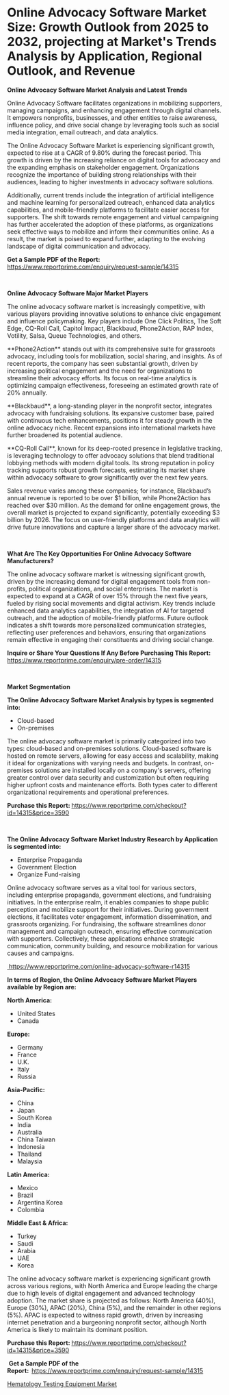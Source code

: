 <p><h1>Online Advocacy Software Market Size: Growth Outlook from 2025 to 2032, projecting at Market's Trends Analysis by Application, Regional Outlook, and Revenue</h1></p><p><strong>Online Advocacy Software Market Analysis and Latest Trends</strong></p>
<p><p>Online Advocacy Software facilitates organizations in mobilizing supporters, managing campaigns, and enhancing engagement through digital channels. It empowers nonprofits, businesses, and other entities to raise awareness, influence policy, and drive social change by leveraging tools such as social media integration, email outreach, and data analytics.</p><p>The Online Advocacy Software Market is experiencing significant growth, expected to rise at a CAGR of 9.80% during the forecast period. This growth is driven by the increasing reliance on digital tools for advocacy and the expanding emphasis on stakeholder engagement. Organizations recognize the importance of building strong relationships with their audiences, leading to higher investments in advocacy software solutions. </p><p>Additionally, current trends include the integration of artificial intelligence and machine learning for personalized outreach, enhanced data analytics capabilities, and mobile-friendly platforms to facilitate easier access for supporters. The shift towards remote engagement and virtual campaigning has further accelerated the adoption of these platforms, as organizations seek effective ways to mobilize and inform their communities online. As a result, the market is poised to expand further, adapting to the evolving landscape of digital communication and advocacy.</p></p>
<p><strong>Get a Sample PDF of the Report:&nbsp;</strong> <a href="https://www.reportprime.com/enquiry/request-sample/14315?utm_campaign=2773&utm_medium=2&utm_source=Github&utm_content=ia&utm_term=20032025&utm_id=online-advocacy-software">https://www.reportprime.com/enquiry/request-sample/14315</a></p>
<p>&nbsp;</p>
<p><strong>Online Advocacy Software Major Market Players</strong></p>
<p><p>The online advocacy software market is increasingly competitive, with various players providing innovative solutions to enhance civic engagement and influence policymaking. Key players include One Click Politics, The Soft Edge, CQ-Roll Call, Capitol Impact, Blackbaud, Phone2Action, RAP Index, Votility, Salsa, Queue Technologies, and others.</p><p>**Phone2Action** stands out with its comprehensive suite for grassroots advocacy, including tools for mobilization, social sharing, and insights. As of recent reports, the company has seen substantial growth, driven by increasing political engagement and the need for organizations to streamline their advocacy efforts. Its focus on real-time analytics is optimizing campaign effectiveness, foreseeing an estimated growth rate of 20% annually.</p><p>**Blackbaud**, a long-standing player in the nonprofit sector, integrates advocacy with fundraising solutions. Its expansive customer base, paired with continuous tech enhancements, positions it for steady growth in the online advocacy niche. Recent expansions into international markets have further broadened its potential audience.</p><p>**CQ-Roll Call**, known for its deep-rooted presence in legislative tracking, is leveraging technology to offer advocacy solutions that blend traditional lobbying methods with modern digital tools. Its strong reputation in policy tracking supports robust growth forecasts, estimating its market share within advocacy software to grow significantly over the next few years.</p><p>Sales revenue varies among these companies; for instance, Blackbaud’s annual revenue is reported to be over $1 billion, while Phone2Action has reached over $30 million. As the demand for online engagement grows, the overall market is projected to expand significantly, potentially exceeding $3 billion by 2026. The focus on user-friendly platforms and data analytics will drive future innovations and capture a larger share of the advocacy market.</p></p>
<p>&nbsp;</p>
<p><strong>What Are The Key Opportunities For Online Advocacy Software Manufacturers?</strong></p>
<p><p>The online advocacy software market is witnessing significant growth, driven by the increasing demand for digital engagement tools from non-profits, political organizations, and social enterprises. The market is expected to expand at a CAGR of over 15% through the next five years, fueled by rising social movements and digital activism. Key trends include enhanced data analytics capabilities, the integration of AI for targeted outreach, and the adoption of mobile-friendly platforms. Future outlook indicates a shift towards more personalized communication strategies, reflecting user preferences and behaviors, ensuring that organizations remain effective in engaging their constituents and driving social change.</p></p>
<p><strong>Inquire or Share Your Questions If Any Before Purchasing This Report:</strong> <a href="https://www.reportprime.com/enquiry/pre-order/14315?utm_campaign=2773&utm_medium=2&utm_source=Github&utm_content=ia&utm_term=20032025&utm_id=online-advocacy-software">https://www.reportprime.com/enquiry/pre-order/14315</a></p>
<p>&nbsp;</p>
<p><strong>Market Segmentation</strong></p>
<p><strong>The Online Advocacy Software Market Analysis by types is segmented into:</strong></p>
<p><ul><li>Cloud-based</li><li>On-premises</li></ul></p>
<p><p>The online advocacy software market is primarily categorized into two types: cloud-based and on-premises solutions. Cloud-based software is hosted on remote servers, allowing for easy access and scalability, making it ideal for organizations with varying needs and budgets. In contrast, on-premises solutions are installed locally on a company's servers, offering greater control over data security and customization but often requiring higher upfront costs and maintenance efforts. Both types cater to different organizational requirements and operational preferences.</p></p>
<p><strong>Purchase this Report:&nbsp;</strong><a href="https://www.reportprime.com/checkout?id=14315&price=3590&utm_campaign=2773&utm_medium=2&utm_source=Github&utm_content=ia&utm_term=20032025&utm_id=online-advocacy-software">https://www.reportprime.com/checkout?id=14315&price=3590</a></p>
<p>&nbsp;</p>
<p><strong>The Online Advocacy Software Market Industry Research by Application is segmented into:</strong></p>
<p><ul><li>Enterprise Propaganda</li><li>Government Election</li><li>Organize Fund-raising</li></ul></p>
<p><p>Online advocacy software serves as a vital tool for various sectors, including enterprise propaganda, government elections, and fundraising initiatives. In the enterprise realm, it enables companies to shape public perception and mobilize support for their initiatives. During government elections, it facilitates voter engagement, information dissemination, and grassroots organizing. For fundraising, the software streamlines donor management and campaign outreach, ensuring effective communication with supporters. Collectively, these applications enhance strategic communication, community building, and resource mobilization for various causes and campaigns.</p></p>
<p><a href="https://www.reportprime.com/online-advocacy-software-r14315?utm_campaign=2773&utm_medium=2&utm_source=Github&utm_content=ia&utm_term=20032025&utm_id=online-advocacy-software">&nbsp;https://www.reportprime.com/online-advocacy-software-r14315</a></p>
<p><strong>In terms of Region, the Online Advocacy Software Market Players available by Region are:</strong></p>
<p>
    <p> <strong> North America: </strong>
        <ul>
            <li>United States</li>
            <li>Canada</li>
        </ul>
        </p> 
    <p> <strong> Europe: </strong>
        <ul>
            <li>Germany</li>
            <li>France</li>
            <li>U.K.</li>
            <li>Italy</li>
            <li>Russia</li>
        </ul>
        </p> 
    <p> <strong> Asia-Pacific: </strong>
        <ul>
            <li>China</li>
            <li>Japan</li>
            <li>South Korea</li>
            <li>India</li>
            <li>Australia</li>
            <li>China Taiwan</li>
            <li>Indonesia</li>
            <li>Thailand</li>
            <li>Malaysia</li>
        </ul>
        </p> 
    <p> <strong> Latin America: </strong>
        <ul>
            <li>Mexico</li>
            <li>Brazil</li>
            <li>Argentina Korea</li>
            <li>Colombia</li>
        </ul>
        </p> 
    <p> <strong> Middle East & Africa: </strong>
        <ul>
            <li>Turkey</li>
            <li>Saudi</li>
            <li>Arabia</li>
            <li>UAE</li>
            <li>Korea</li>
        </ul>
    </p>
    </p>
<p><p>The online advocacy software market is experiencing significant growth across various regions, with North America and Europe leading the charge due to high levels of digital engagement and advanced technology adoption. The market share is projected as follows: North America (40%), Europe (30%), APAC (20%), China (5%), and the remainder in other regions (5%). APAC is expected to witness rapid growth, driven by increasing internet penetration and a burgeoning nonprofit sector, although North America is likely to maintain its dominant position.</p></p>
<p><strong>Purchase this Report: </strong><a href="https://www.reportprime.com/checkout?id=14315&price=3590&utm_campaign=2773&utm_medium=2&utm_source=Github&utm_content=ia&utm_term=20032025&utm_id=online-advocacy-software">https://www.reportprime.com/checkout?id=14315&price=3590</a></p>
<p>&nbsp;<strong>Get a Sample PDF of the Report:&nbsp;&nbsp;</strong><a href="https://www.reportprime.com/enquiry/request-sample/14315?utm_campaign=2773&utm_medium=2&utm_source=Github&utm_content=ia&utm_term=20032025&utm_id=online-advocacy-software">https://www.reportprime.com/enquiry/request-sample/14315</a></p>
<p><strong></strong></p>
<p><p><a href="https://github.com/raffadongraffadong/Market-Research-Report-List-1/blob/main/hematology-testing-equipment-market.md?utm_campaign=2773&utm_medium=2&utm_source=Github&utm_content=ia&utm_term=20032025&utm_id=online-advocacy-software">Hematology Testing Equipment Market</a></p></p>